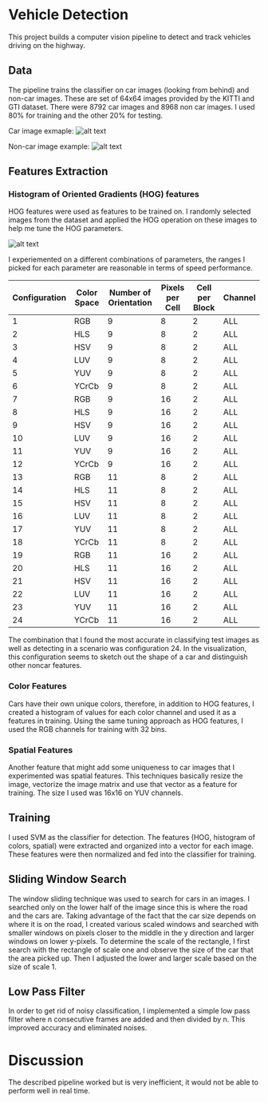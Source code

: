 # Vehicle Detection
This project builds a computer vision pipeline to detect and track vehicles driving on the highway.

## Data
The pipeline trains the classifier on car images (looking from behind) and non-car images. These are set of 64x64 images provided by the KITTI and GTI dataset. There were 8792 car images and 8968 non car images. I used 80% for training and the other 20% for testing.

Car image exmaple:
![alt text][car_image]

Non-car image example:
![alt text][noncar_image]

## Features Extraction
### Histogram of Oriented Gradients (HOG) features
HOG features were used as features to be trained on. I randomly selected images from the dataset and applied the HOG operation on these images to help me tune the HOG parameters.

![alt text][hog_viz]

I experiemented on a different combinations of parameters, the ranges I picked for each parameter are reasonable in terms of speed performance.

| Configuration | Color Space | Number of Orientation | Pixels per Cell | Cell per Block | Channel |
| --------------|-------------|-----------------------|-----------------|----------------|---------|
| 1             | RGB         | 9                     | 8               | 2              | ALL     |
| 2             | HLS         | 9                     | 8               | 2              | ALL     |
| 3             | HSV         | 9                     | 8               | 2              | ALL     |
| 4             | LUV         | 9                     | 8               | 2              | ALL     |
| 5             | YUV         | 9                     | 8               | 2              | ALL     |
| 6             | YCrCb       | 9                     | 8               | 2              | ALL     |
| 7             | RGB         | 9                     | 16              | 2              | ALL     |
| 8             | HLS         | 9                     | 16              | 2              | ALL     |
| 9             | HSV         | 9                     | 16              | 2              | ALL     |
| 10            | LUV         | 9                     | 16              | 2              | ALL     |
| 11            | YUV         | 9                     | 16              | 2              | ALL     |
| 12            | YCrCb       | 9                     | 16              | 2              | ALL     |
| 13            | RGB         | 11                    | 8               | 2              | ALL     |
| 14            | HLS         | 11                    | 8               | 2              | ALL     |
| 15            | HSV         | 11                    | 8               | 2              | ALL     |
| 16            | LUV         | 11                    | 8               | 2              | ALL     |
| 17            | YUV         | 11                    | 8               | 2              | ALL     |
| 18            | YCrCb       | 11                    | 8               | 2              | ALL     |
| 19            | RGB         | 11                    | 16              | 2              | ALL     |
| 20            | HLS         | 11                    | 16              | 2              | ALL     |
| 21            | HSV         | 11                    | 16              | 2              | ALL     |
| 22            | LUV         | 11                    | 16              | 2              | ALL     |
| 23            | YUV         | 11                    | 16              | 2              | ALL     |
| 24            | YCrCb       | 11                    | 16              | 2              | ALL     |

The combination that I found the most accurate in classifying test images as well as detecting in a scenario was configuration 24.
In the visualization, this configuration seems to sketch out the shape of a car and distinguish other noncar features.


### Color Features

Cars have their own unique colors, therefore, in addition to HOG features, I created a histogram of values for each color channel and used it as a features in training. Using the same tuning approach as HOG features, I used the RGB channels for training with 32 bins.


### Spatial Features
Another feature that might add some uniqueness to car images that I experimented was spatial features. This techniques basically resize the image, vectorize the image matrix and use that vector as a feature for training. The size I used was 16x16 on YUV channels.

## Training
I used SVM as the classifier for detection. The features (HOG, histogram of colors, spatial) were extracted and organized into a vector for each image. These features were then normalized and fed into the classifier for training.

## Sliding Window Search
The window sliding technique was used to search for cars in an images. I searched only on the lower half of the image since this is where the road and the cars are. Taking advantage of the fact that the car size depends on where it is on the road, I created various scaled windows and searched with smaller windows on pixels closer to the middle in the y direction and larger windows on lower y-pixels.
To determine the scale of the rectangle, I first search with the rectangle of scale one and observe the size of the car that the area picked up. Then I adjusted the lower and larger scale based on the size of scale 1.


## Low Pass Filter

In order to get rid of noisy classification, I implemented a simple low pass filter where n consecutive frames are added and then divided by n. This improved accuracy and eliminated noises.


# Discussion
The described pipeline worked but is very inefficient, it would not be able to perform well in real time. 

[car_image]: https://raw.github.com/tkkhuu/VehicleDetection/master/readme_img/car_image.png "Car Image"
[noncar_image]: https://raw.github.com/tkkhuu/VehicleDetection/master/readme_img/noncar_image.png "Non Car Image"
[hog_viz]: https://raw.github.com/tkkhuu/VehicleDetection/master/readme_img/hog_viz.png "Visualizing HOG"
[final_hog_config]: https://raw.github.com/tkkhuu/VehicleDetection/master/readme_img/final_hog_config.png "Final HOG Config"
[color_hist]: https://raw.github.com/tkkhuu/VehicleDetection/master/readme_img/color_hist.png "Color Histogram"
[sliding_window]: https://raw.github.com/tkkhuu/VehicleDetection/master/readme_img/sliding_window.png "Sliding Window"